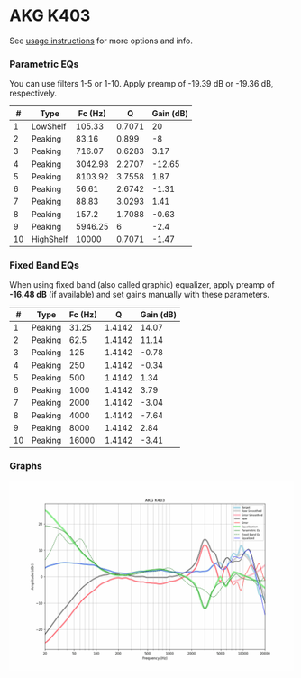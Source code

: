 # AKG K403
See [usage instructions](https://github.com/jaakkopasanen/AutoEq#usage) for more options and info.

### Parametric EQs
You can use filters 1-5 or 1-10. Apply preamp of -19.39 dB or -19.36 dB, respectively.

|   # | Type      |   Fc (Hz) |      Q |   Gain (dB) |
|-----|-----------|-----------|--------|-------------|
|   1 | LowShelf  |    105.33 | 0.7071 |       20    |
|   2 | Peaking   |     83.16 | 0.899  |       -8    |
|   3 | Peaking   |    716.07 | 0.6283 |        3.17 |
|   4 | Peaking   |   3042.98 | 2.2707 |      -12.65 |
|   5 | Peaking   |   8103.92 | 3.7558 |        1.87 |
|   6 | Peaking   |     56.61 | 2.6742 |       -1.31 |
|   7 | Peaking   |     88.83 | 3.0293 |        1.41 |
|   8 | Peaking   |    157.2  | 1.7088 |       -0.63 |
|   9 | Peaking   |   5946.25 | 6      |       -2.4  |
|  10 | HighShelf |  10000    | 0.7071 |       -1.47 |

### Fixed Band EQs
When using fixed band (also called graphic) equalizer, apply preamp of **-16.48 dB** (if available) and set gains manually with these parameters.

|   # | Type    |   Fc (Hz) |      Q |   Gain (dB) |
|-----|---------|-----------|--------|-------------|
|   1 | Peaking |     31.25 | 1.4142 |       14.07 |
|   2 | Peaking |     62.5  | 1.4142 |       11.14 |
|   3 | Peaking |    125    | 1.4142 |       -0.78 |
|   4 | Peaking |    250    | 1.4142 |       -0.34 |
|   5 | Peaking |    500    | 1.4142 |        1.34 |
|   6 | Peaking |   1000    | 1.4142 |        3.79 |
|   7 | Peaking |   2000    | 1.4142 |       -3.04 |
|   8 | Peaking |   4000    | 1.4142 |       -7.64 |
|   9 | Peaking |   8000    | 1.4142 |        2.84 |
|  10 | Peaking |  16000    | 1.4142 |       -3.41 |

### Graphs
![](./AKG%20K403.png)
